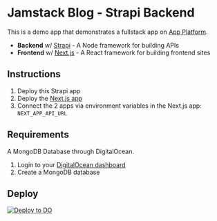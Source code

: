 # Jamstack Blog - Strapi Backend

This is a demo app that demonstrates a fullstack app on [App Platform](https://www.digitalocean.com/products/app-platform/).

- **Backend** w/ [Strapi](https://strapi.io) - A Node framework for building APIs
- **Frontend** w/ [Next.js](https://nextjs.org) - A React framework for building frontend sites


## Instructions

1. Deploy this Strapi app
1. Deploy the [Next.js app](https://github.com/do-community/jamstack-blog-nextjs)
1. Connect the 2 apps via environment variables in the Next.js app: `NEXT_APP_API_URL`

## Requirements

A MongoDB Database through DigitalOcean.

1. Login to your [DigitalOcean dashboard](https://cloud.digitalocean.com/databases)
2. Create a MongoDB database

## Deploy

[![Deploy to DO](https://mp-assets1.sfo2.digitaloceanspaces.com/deploy-to-do/do-btn-blue.svg)](https://cloud.digitalocean.com/apps/new?repo=https://github.com/chris-on-code/jamstack-blog-strapi/tree/master)
